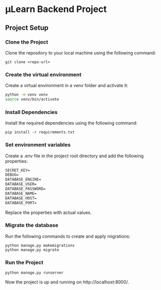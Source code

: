 # µLearn Backend Project

## Project Setup

### Clone the Project
Clone the repository to your local machine using the following command:

```commandline
git clone <repo-url>
```

### Create the virtual environment
Create a virtual environment in a venv folder and activate it:
```bash
python -m venv venv
source venv/bin/activate
```
### Install Dependencies
Install the required dependencies using the following command:
```commandline
pip install -r requirements.txt
```

### Set environment variables
Create a .env file in the project root directory and add the following properties:
```markdown
SECRET_KEY=
DEBUG=
DATABASE_ENGINE=
DATABASE_USER=
DATABASE_PASSWORD=
DATABASE_NAME=
DATABASE_HOST=
DATABASE_PORT=
```
Replace the properties with actual values.

### Migrate the database
Run the following commands to create and apply migrations:
```commandline
python manage.py makemigrations
python manage.py migrate
```

### Run the Project
```commandline
python manage.py runserver
```

Now the project is up and running on http://localhost:8000/.
